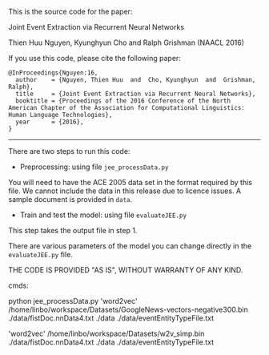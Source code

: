 This is the source code for the paper: 

Joint Event Extraction via Recurrent Neural Networks

Thien Huu Nguyen, Kyunghyun Cho and Ralph Grishman  (NAACL 2016)

If you use this code, please cite the following paper:

```
@InProceedings{Nguyen:16,
  author    = {Nguyen, Thien Huu  and  Cho, Kyunghyun  and  Grishman, Ralph},
  title     = {Joint Event Extraction via Recurrent Neural Networks},
  booktitle = {Proceedings of the 2016 Conference of the North American Chapter of the Association for Computational Linguistics: Human Language Technologies},
  year      = {2016},
}
```

----------------

There are two steps to run this code:

* Preprocessing: using file ```jee_processData.py```

You will need to have the ACE 2005 data set in the format required by this file.
We cannot include the data in this release due to licence issues. A sample document is provided in ```data```.

* Train and test the model: using file ```evaluateJEE.py```

This step takes the output file in step 1.

There are various parameters of the model you can change directly in the ```evaluateJEE.py``` file.

THE CODE IS PROVIDED "AS IS", WITHOUT WARRANTY OF ANY KIND.

cmds:

python jee_processData.py 'word2vec' /home/linbo/workspace/Datasets/GoogleNews-vectors-negative300.bin ./data/fistDoc.nnData4.txt ./data ./data/eventEntityTypeFile.txt

'word2vec' /home/linbo/workspace/Datasets/w2v_simp.bin ./data/fistDoc.nnData4.txt ./data ./data/eventEntityTypeFile.txt

